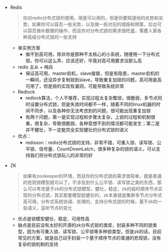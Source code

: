 - Redis

  > 你对redis分布式锁的使用，用是可以用的，但是你要知道他的优势和劣势，如果你可以容忍一些劣势，以及做一些对应的措施和预案，后台可以容忍做补数据的操作，而且你对分布式锁的需求很旺盛，需要人家各种高级分布式锁的一些支持

  - 单实例方案
    - 做不到高可用，除非你是那种不太核心的小系统，随便用一下分布式锁，你可以这么弄，应该还好，毕竟对高可用要求没那么高
  - redis 主从 + 哨兵
    - 保证高可用，master宕机，slave接替，但是有隐患，master宕机的一瞬间，还没异步复制锁到slave，导致重复加锁的问题，高可用是高可用了，但是锁的实现有漏洞，可能导致系统异常
  - Redlock
    - redlock算法，个人不推荐，实现过程太复杂繁琐，很脆弱，多节点同时设置分布式锁，但是失效时间都不一样，随着不同的linux机器的时间不同步，以及各种你无法考虑到的问题，很可能出现重复加锁
    - 有两个问题，第一是实现过程和步骤太复杂，上锁的过程和机制很重，很复杂，导致很脆弱，各种意想不到的情况都可能发生；第二是并不健壮，不一定能完全实现健壮的分布式锁的语义
  - 优点：
    - redisson：redis分布式锁的支持，非常不错，可重入锁、读写锁、公平锁、信号量、CountDownLatch，很多种复杂的锁的语义，可以支持我们将分布式锁玩儿的非常的好

- ZK

  > 如果有zookeeper的环境，而且你的分布式锁的需求很简单，就是普通的悲观锁模型就可以了，不涉及到什么公平锁、读写锁之类的东西，那么可以考虑基于zk的分布式锁模型，健壮，稳定，zk的临时顺序节点实现的分布式锁，其实那套模型挺健壮的，zk本身就是集群多节点分布式高可用，分布式系统协调、处理的，支持分布式锁的时候，基于zk的一些语义，监听节点的变化

  - 优点是锁模型健壮、稳定、可用性高
  - 缺点是目前没有太好的开源的zk分布式锁的类库，封装多种不同的锁类型，因为有可重入锁、读写锁、公平锁等多种锁类型，但是zk的话，目前常见的方案，就是自己动手封装一个基于顺序节点的普通的悲观锁，没有复杂的锁机制的支持